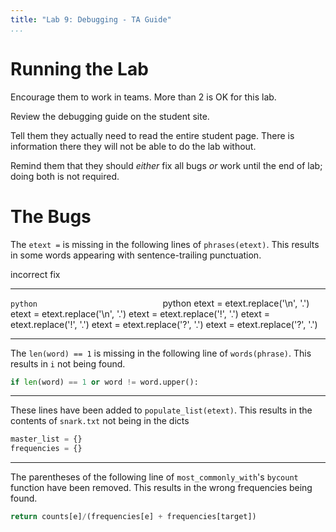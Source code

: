 ```yaml
---
title: "Lab 9: Debugging - TA Guide"
...
```


# Running the Lab

Encourage them to work in teams.  More than 2 is OK for this lab.

Review the debugging guide on the student site.

Tell them they actually need to read the entire student page.  There is information there they will not be able to do the lab without.

Remind them that they should *either* fix all bugs *or* work until the end of lab; doing both is not required.

# The Bugs

The `etext =` is missing in the following lines of `phrases(etext)`.
This results in some words appearing with sentence-trailing punctuation.


incorrect                             fix
------------------------------------  ------------------------------------
````python                            ````python
etext = etext.replace('\n', '.')      etext = etext.replace('\n', '.')
etext = etext.replace('!', '.')       etext = etext.replace('!', '.')
etext = etext.replace('?', '.')       etext = etext.replace('?', '.')
````                                  ````

----

The `len(word) == 1` is missing in the following line of `words(phrase)`.
This results in `i` not being found.



````python
if len(word) == 1 or word != word.upper():
````


----

These lines have been added to `populate_list(etext)`.
This results in the contents of `snark.txt` not being in the dicts

````python
master_list = {}
frequencies = {}
````


----

The parentheses of the following line of `most_commonly_with`'s `bycount` function have been removed.
This results in the wrong frequencies being found.

````python
return counts[e]/(frequencies[e] + frequencies[target])
````


